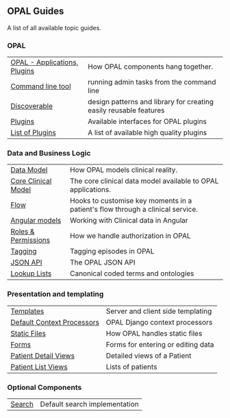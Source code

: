 ## OPAL Guides

A list of all available topic guides.

### OPAL

|||
|--|--|
|[OPAL - Applications, Plugins](components_overview.md) | How OPAL components hang together.|
|[Command line tool](command_line_tool.md) | running admin tasks from the command line|
|[Discoverable](discoverable.md)| design patterns and library for creating easily reusable features |
|[Plugins](plugins.md)| Available interfaces for OPAL plugins|
|[List of Plugins](plugins_list.md)| A list of available high quality plugins|


### Data and Business Logic

|||
|---------------------------|-------------------------------------------------------------------------------|
|[Data Model](datamodel.md) | How OPAL models clinical reality.|
|[Core Clinical Model](archetypes.md)| The core clinical data model available to OPAL applications.|
|[Flow](flow.md)            | Hooks to customise key moments in a patient's flow through a clinical service.|
|[Angular models](working_with_data_in_angular.md)|Working with Clinical data in Angular|
|[Roles & Permissions](roles_and_permissions.md)| How we handle authorization in OPAL|
|[Tagging](tagging.md) | Tagging episodes in OPAL |
|[JSON API](json_api.md) | The OPAL JSON API |
|[Lookup Lists](lookup_lists.md) | Canonical coded terms and ontologies|

### Presentation and templating

|||
|--|--|
|[Templates](templates.md)|Server and client side templating |
|[Default Context Processors](context_processors.md)|OPAL Django context processors|
|[Static Files](static_files.md)| How OPAL handles static files|
|[Forms](forms.md) | Forms for entering or editing data|
|[Patient Detail Views](patient_detail_views.md)|Detailed views of a Patient|
|[Patient List Views](list_views.md)| Lists of patients |


### Optional Components

|||
|--|--|
|[Search](search.md)|Default search implementation|
